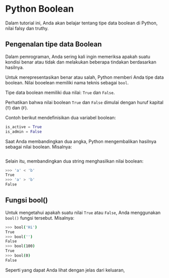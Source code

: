 # Python Boolean

Dalam tutorial ini, Anda akan belajar tentang tipe data boolean di Python, nilai falsy dan truthy.

## Pengenalan tipe data Boolean
Dalam pemrograman, Anda sering kali ingin memeriksa apakah suatu kondisi benar atau tidak dan melakukan beberapa tindakan berdasarkan hasilnya.

Untuk merepresentasikan benar atau salah, Python memberi Anda tipe data boolean. Nilai booelean memiliki nama teknis sebagai `bool`.

Tipe data boolean memiliki dua nilai: `True` dan `False`.

Perhatikan bahwa nilai boolean `True` dan `False` dimulai dengan huruf kapital (`T`) dan (`F`).

Contoh berikut mendefinisikan dua variabel boolean:
```python
is_active = True
is_admin = False
```
Saat Anda membandingkan dua angka, Python mengembalikan hasilnya sebagai nilai boolean. Misalnya:
```bash

```
Selain itu, membandingkan dua string menghasilkan nilai boolean:
```bash
>>> 'a' < 'b'
True
>>> 'a' > 'b'
False
```

## Fungsi bool()
Untuk mengetahui apakah suatu nilai `True` atau `False`, Anda menggunakan `bool()` fungsi tersebut. Misalnya:
```bash
>>> bool('Hi')
True
>>> bool('')
False
>>> bool(100)
True
>>> bool(0)
False
```
Seperti yang dapat Anda lihat dengan jelas dari keluaran,